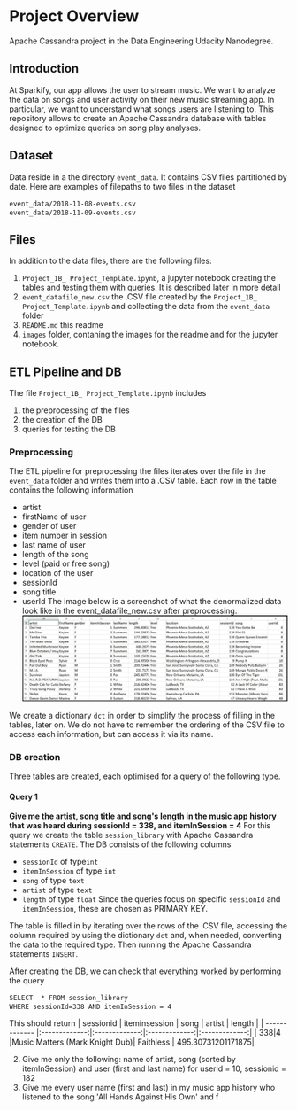 # Project Overview

Apache Cassandra project in the Data Engineering Udacity Nanodegree.  

## Introduction

At Sparkify, our app allows the user to stream music. We want to analyze the data on songs and user activity on their new music streaming app. In particular, we want to understand what songs users are listening to. This repository allows to create an Apache Cassandra database with tables designed to optimize queries on song play analyses.

## Dataset
Data reside in a the directory ```event_data```. It contains CSV files partitioned by date. Here are examples of filepaths to two files in the dataset
```
event_data/2018-11-08-events.csv
event_data/2018-11-09-events.csv
```

## Files 
In addition to the data files, there are  the following files:
1. ```Project_1B_ Project_Template.ipynb```, a jupyter notebook creating the tables and testing them with queries. It is described later in more detail
2. ```event_datafile_new.csv``` the .CSV file created by the ```Project_1B_ Project_Template.ipynb``` and collecting the data from the ```event_data``` folder
3. ```README.md``` this readme
4. ```images``` folder, contaning the images for the readme and for the jupyter notebook.


## ETL Pipeline and DB
The file ```Project_1B_ Project_Template.ipynb``` includes
1. the preprocessing of the files 
2. the creation of the DB
3. queries for testing the DB
### Preprocessing
The ETL pipeline for preprocessing the files iterates over the file in the ```event_data``` folder and writes them into a .CSV table. Each row in the table contains the following information
* artist
* firstName of user
* gender of user
* item number in session
* last name of user
* length of the song
* level (paid or free song)
* location of the user
* sessionId
* song title
* userId
The image below is a screenshot of what the denormalized data look like in the event_datafile_new.csv after preprocessing.
![alt text](./images/image_event_datafile_new.jpg)

We create a dictionary ```dct``` in order to simplify the process of filling in the tables, later on. We do not have to remember the ordering of the CSV file to access each information, but can access it via its name.

### DB creation
Three tables are created, each optimised for a query of the following type.
#### Query 1
**Give me the artist, song title and song's length in the music app history that was heard during sessionId = 338, and itemInSession = 4**
For this query we create the table ```session_library``` with Apache Cassandra statements ```CREATE```. The DB consists of the following columns
* ```sessionId``` of type```int```
* ```itemInSession``` of type ```int```
* ```song``` of type ```text```
* ```artist``` of type ```text```
* ```length``` of type ```float```
Since the queries focus on specific ```sessionId``` and ```itemInSession```, these are chosen as PRIMARY KEY. 

The table is filled in by iterating over the rows of the .CSV file, accessing the column required by using the dictionary ```dct``` and, when needed, converting the data to the required type. Then running the Apache Cassandra statements ```INSERT```. 

After creating the DB, we can check that everything worked by performing the query 
```
SELECT  * FROM session_library 
WHERE sessionId=338 AND itemInSession = 4
```
This should return 
| sessionid         | iteminsession       | song       | artist       | length       |
| ------------- |:-------------:|:-------------:|:-------------:|:-------------:| 
| 338|4              |Music Matters (Mark Knight Dub)| Faithless | 495.30731201171875|

2. Give me only the following: name of artist, song (sorted by itemInSession) and user (first and last name) for userid = 10, sessionid = 182
3. Give me every user name (first and last) in my music app history who listened to the song 'All Hands Against His Own'
and f 
<!-- 
### Song Dataset
Sparkify song dataset (which truely is a subset of the real data from the [Million Song Dataset](http://millionsongdataset.com/)) consists of files in JSON format and contains metadata about a song and the artist of that song. The files are partitioned by the first three letters of each song's track ID. For example, here are filepaths to two files in this dataset.
```python
song_data/A/B/C/TRABCEI128F424C983.json
song_data/A/A/B/TRAABJL12903CDCF1A.json
```
And below is an example of what a single song file, TRAABJL12903CDCF1A.json, looks like.
```python
{"num_songs": 1, "artist_id": "ARJIE2Y1187B994AB7", "artist_latitude": null, "artist_longitude": null, "artist_location": "", "artist_name": "Line Renaud", "song_id": "SOUPIRU12A6D4FA1E1", "title": "Der Kleine Dompfaff", "duration": 152.92036, "year": 0}
```
### Log Dataset
The user activity dataset consists of log files from our music streaming app in JSON format generated by the Sparkify app (Truely: [event simulator](https://github.com/Interana/eventsim)) based on the songs in the dataset above. 

These log files are partitioned by year and month. For example, here are filepaths to two files in this dataset.
```python
log_data/2018/11/2018-11-12-events.json
log_data/2018/11/2018-11-13-events.json
```
And below is an example of what the data in a log file, 2018-11-12-events.json, looks like.
![alt text](./log-data.png)




## Database Schema
The Database schema contains the following tables
#### Fact Table 
1. **songplays** - records in log data associated with song plays i.e. records with page ```NextSong```
* *songplay_id, start_time, user_id, level, song_id, artist_id, session_id, location, user_agent*
#### Dimenson Tables
2. **users** - users in the app 
* *user_id, first_name, last_name, gender, level*
3. **songs** - songs in music database
* *song_id, title, artist_id, year, duration
4. **artists** - artists in music database
* *artist_id, name, location, latitude, longitude*
5. **time** - timestamps of records in **songplays** broken down into specific units
* *start_time, hour, day, week, month, year, weekday
It is organised as a start schema, that simplifies queries about user activities. The Entity Relation Diagram is as follows
![alt text](./sparkify_schema_2.png)

The diagram is generated using [Visual Paradigm](https://online.visual-paradigm.com/diagrams/features/erd-tool/). Primary keys are in bold font. I did not manage to do-undo italics to distinguish numerical entries...

The ETL Pipeline is executed by running the ```etl.py``` file. It transfers data from files in two local directories into these tables in Postgres using Python and SQL. This is done by executing two similar functions, ```process_log_file``` and ```process_song_file```. The PostgreSQL queries for creating and inserting data are written out in the ```sql_queries.py``` file.

### Process Song
This function is applied to each ```.json``` file representing an element of our song dataset.
1. Read the file as pandas dataframe
2. Extract song data and insert them into the user_table

### Process Log
This function is applied to each ```.json``` file representing the activity on the app.
1. Read the file as a pandas dataframe
2. Filter by NextSong
3. Convert timestamp column to datetime format 
4. Split datetime to hour, day, week, month, year, weekday
5. Extract user data and insert them into the user_table
6. Extract songplay records (by querying the song_table and artist_table) and insert them into the songplay_table


## Usage
### Fill in the DB
1. Run ```create_tables.py``` to create the ```sparkifydb```. This is the database to which the other files connect.
2. Run ```etl.py``` process the data and insert them into the database.
### Queries
Example queries for each of the tables can be found in the ```test.ipynb``` file. As additional example, here's a query for checking on which day of the week a specific song, displayed by title, was played
```
SELECT  s.title, t.weekday 
FROM songplay_table AS sp JOIN song_table AS s ON sp.song_id=s.song_id
                        JOIN time_table AS t ON sp.start_time=t.start_time
```
This should return 
| title         | weekday       |
| ------------- |:-------------:| 
| Setanta matins|2              |
-->
